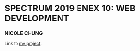 # SPECTRUM 2019 ENEX 10: WEB DEVELOPMENT
### NICOLE CHUNG

Link to [my project](https://nicolechung.netlify.com).
